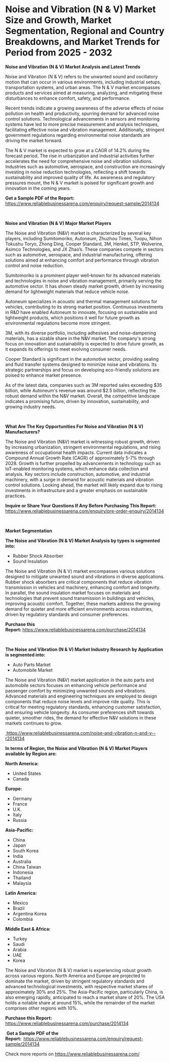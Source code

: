 <p><h1>Noise and Vibration (N & V) Market Size and Growth, Market Segmentation, Regional and Country Breakdowns, and Market Trends for Period from 2025 -  2032</h1></p><p><strong>Noise and Vibration (N & V) Market Analysis and Latest Trends</strong></p>
<p><p>Noise and Vibration (N & V) refers to the unwanted sound and oscillatory motion that can occur in various environments, including industrial setups, transportation systems, and urban areas. The N & V market encompasses products and services aimed at measuring, analyzing, and mitigating these disturbances to enhance comfort, safety, and performance. </p><p>Recent trends indicate a growing awareness of the adverse effects of noise pollution on health and productivity, spurring demand for advanced noise control solutions. Technological advancements in sensors and monitoring systems have led to more precise measurement and analysis techniques, facilitating effective noise and vibration management. Additionally, stringent government regulations regarding environmental noise standards are driving the market forward.</p><p>The N & V market is expected to grow at a CAGR of 14.2% during the forecast period. The rise in urbanization and industrial activities further accelerates the need for comprehensive noise and vibration solutions. Industries such as automotive, aerospace, and construction are increasingly investing in noise reduction technologies, reflecting a shift towards sustainability and improved quality of life. As awareness and regulatory pressures mount, the N & V market is poised for significant growth and innovation in the coming years.</p></p>
<p><strong>Get a Sample PDF of the Report:&nbsp;</strong> <a href="https://www.reliablebusinessarena.com/enquiry/request-sample/2014134?utm_campaign=3294&utm_medium=2&utm_source=Github&utm_content=ia&utm_term=31032025&utm_id=noise-and-vibration-n-v">https://www.reliablebusinessarena.com/enquiry/request-sample/2014134</a></p>
<p>&nbsp;</p>
<p><strong>Noise and Vibration (N & V) Major Market Players</strong></p>
<p><p>The Noise and Vibration (N&V) market is characterized by several key players, including Sumitomoriko, Autoneum, Zhuzhou Times, Tuopu, Nihon Tokushu Toryo, Zhong Ding, Cooper Standard, 3M, Henkel, STP, Wolverine, Asimco Technologies, and JX Zhao’s. These companies compete in sectors such as automotive, aerospace, and industrial manufacturing, offering solutions aimed at enhancing comfort and performance through vibration control and noise reduction.</p><p>Sumitomoriko is a prominent player well-known for its advanced materials and technologies in noise and vibration management, primarily serving the automotive sector. It has shown steady market growth, driven by increasing demand for lightweight materials that reduce vehicle noise.</p><p>Autoneum specializes in acoustic and thermal management solutions for vehicles, contributing to its strong market position. Continuous investments in R&D have enabled Autoneum to innovate, focusing on sustainable and lightweight products, which positions it well for future growth as environmental regulations become more stringent.</p><p>3M, with its diverse portfolio, including adhesives and noise-dampening materials, has a sizable share in the N&V market. The company's strong focus on innovation and sustainability is expected to drive future growth, as it expands its offerings to meet evolving consumer needs.</p><p>Cooper Standard is significant in the automotive sector, providing sealing and fluid transfer systems designed to minimize noise and vibrations. Its strategic partnerships and focus on developing eco-friendly solutions are poised to enhance market presence.</p><p>As of the latest data, companies such as 3M reported sales exceeding $35 billion, while Autoneum's revenue was around $2.5 billion, reflecting the robust demand within the N&V market. Overall, the competitive landscape indicates a promising future, driven by innovation, sustainability, and growing industry needs.</p></p>
<p>&nbsp;</p>
<p><strong>What Are The Key Opportunities For Noise and Vibration (N & V) Manufacturers?</strong></p>
<p><p>The Noise and Vibration (N&V) market is witnessing robust growth, driven by increasing urbanization, stringent environmental regulations, and rising awareness of occupational health impacts. Current data indicates a Compound Annual Growth Rate (CAGR) of approximately 5-7% through 2028. Growth is further propelled by advancements in technology such as IoT-enabled monitoring systems, which enhance data collection and analysis. Key sectors include construction, automotive, and industrial machinery, with a surge in demand for acoustic materials and vibration control solutions. Looking ahead, the market will likely expand due to rising investments in infrastructure and a greater emphasis on sustainable practices.</p></p>
<p><strong>Inquire or Share Your Questions If Any Before Purchasing This Report:</strong> <a href="https://www.reliablebusinessarena.com/enquiry/pre-order-enquiry/2014134?utm_campaign=3294&utm_medium=2&utm_source=Github&utm_content=ia&utm_term=31032025&utm_id=noise-and-vibration-n-v">https://www.reliablebusinessarena.com/enquiry/pre-order-enquiry/2014134</a></p>
<p>&nbsp;</p>
<p><strong>Market Segmentation</strong></p>
<p><strong>The Noise and Vibration (N & V) Market Analysis by types is segmented into:</strong></p>
<p><ul><li>Rubber Shock Absorber</li><li>Sound Insulation</li></ul></p>
<p><p>The Noise and Vibration (N & V) market encompasses various solutions designed to mitigate unwanted sound and vibrations in diverse applications. Rubber shock absorbers are critical components that reduce vibration transmission in vehicles and machinery, enhancing comfort and longevity. In parallel, the sound insulation market focuses on materials and technologies that prevent sound transmission in buildings and vehicles, improving acoustic comfort. Together, these markets address the growing demand for quieter and more efficient environments across industries, driven by regulatory standards and consumer preferences.</p></p>
<p><strong>Purchase this Report:&nbsp;</strong><a href="https://www.reliablebusinessarena.com/purchase/2014134?utm_campaign=3294&utm_medium=2&utm_source=Github&utm_content=ia&utm_term=31032025&utm_id=noise-and-vibration-n-v">https://www.reliablebusinessarena.com/purchase/2014134</a></p>
<p>&nbsp;</p>
<p><strong>The Noise and Vibration (N & V) Market Industry Research by Application is segmented into:</strong></p>
<p><ul><li>Auto Parts Market</li><li>Automobile Market</li></ul></p>
<p><p>The Noise and Vibration (N&V) market application in the auto parts and automobile sectors focuses on enhancing vehicle performance and passenger comfort by minimizing unwanted sounds and vibrations. Advanced materials and engineering techniques are employed to design components that reduce noise levels and improve ride quality. This is critical for meeting regulatory standards, enhancing customer satisfaction, and ensuring vehicle longevity. As consumer preferences shift towards quieter, smoother rides, the demand for effective N&V solutions in these markets continues to grow.</p></p>
<p><a href="https://www.reliablebusinessarena.com/noise-and-vibration-n-and-v--r2014134?utm_campaign=3294&utm_medium=2&utm_source=Github&utm_content=ia&utm_term=31032025&utm_id=noise-and-vibration-n-v">&nbsp;https://www.reliablebusinessarena.com/noise-and-vibration-n-and-v--r2014134</a></p>
<p><strong>In terms of Region, the Noise and Vibration (N & V) Market Players available by Region are:</strong></p>
<p>
    <p> <strong> North America: </strong>
        <ul>
            <li>United States</li>
            <li>Canada</li>
        </ul>
        </p> 
    <p> <strong> Europe: </strong>
        <ul>
            <li>Germany</li>
            <li>France</li>
            <li>U.K.</li>
            <li>Italy</li>
            <li>Russia</li>
        </ul>
        </p> 
    <p> <strong> Asia-Pacific: </strong>
        <ul>
            <li>China</li>
            <li>Japan</li>
            <li>South Korea</li>
            <li>India</li>
            <li>Australia</li>
            <li>China Taiwan</li>
            <li>Indonesia</li>
            <li>Thailand</li>
            <li>Malaysia</li>
        </ul>
        </p> 
    <p> <strong> Latin America: </strong>
        <ul>
            <li>Mexico</li>
            <li>Brazil</li>
            <li>Argentina Korea</li>
            <li>Colombia</li>
        </ul>
        </p> 
    <p> <strong> Middle East & Africa: </strong>
        <ul>
            <li>Turkey</li>
            <li>Saudi</li>
            <li>Arabia</li>
            <li>UAE</li>
            <li>Korea</li>
        </ul>
    </p>
    </p>
<p><p>The Noise and Vibration (N & V) market is experiencing robust growth across various regions. North America and Europe are projected to dominate the market, driven by stringent regulatory standards and advanced technological investments, with respective market shares of approximately 30% and 25%. The Asia-Pacific region, particularly China, is also emerging rapidly, anticipated to reach a market share of 20%. The USA holds a notable share at around 15%, while the remainder of the market comprises other regions with 10%.</p></p>
<p><strong>Purchase this Report: </strong><a href="https://www.reliablebusinessarena.com/purchase/2014134?utm_campaign=3294&utm_medium=2&utm_source=Github&utm_content=ia&utm_term=31032025&utm_id=noise-and-vibration-n-v">https://www.reliablebusinessarena.com/purchase/2014134</a></p>
<p>&nbsp;<strong>Get a Sample PDF of the Report:&nbsp;&nbsp;</strong><a href="https://www.reliablebusinessarena.com/enquiry/request-sample/2014134?utm_campaign=3294&utm_medium=2&utm_source=Github&utm_content=ia&utm_term=31032025&utm_id=noise-and-vibration-n-v">https://www.reliablebusinessarena.com/enquiry/request-sample/2014134</a></p>
<p><strong></strong></p>
<p>Check more reports on <a href="https://www.reliablebusinessarena.com/?utm_campaign=3294&utm_medium=2&utm_source=Github&utm_content=ia&utm_term=31032025&utm_id=noise-and-vibration-n-v">https://www.reliablebusinessarena.com/</a></p>